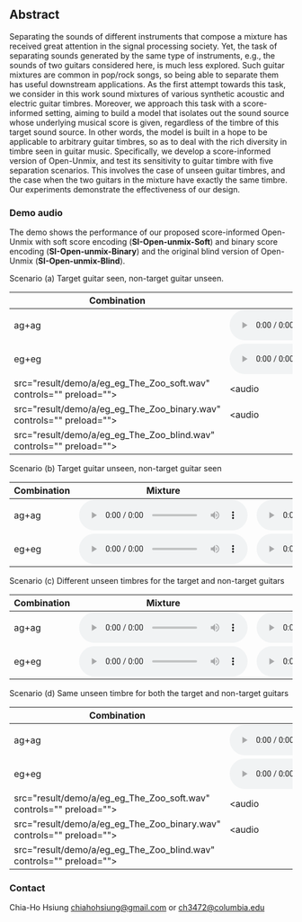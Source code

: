 ## Abstract
Separating the sounds of different instruments that compose a mixture has received great attention in the signal processing society. Yet, the task of separating sounds generated by the same type of instruments, e.g., the sounds of two guitars considered here, is much less explored. Such guitar mixtures are common in pop/rock songs, so being able to separate them has useful downstream applications. As the first attempt towards this task, we consider in this work sound mixtures of various synthetic acoustic and electric guitar timbres. Moreover, we approach this task with a score-informed setting, aiming to build a model that isolates out the sound source whose underlying musical score is given, regardless of the timbre of this target sound source. In other words, the model is built in a hope to be applicable to arbitrary guitar timbres, so as to deal with the rich diversity in timbre seen in guitar music. Specifically, we develop a score-informed version of Open-Unmix, and test its sensitivity to guitar timbre with five separation scenarios. This involves the case of unseen guitar timbres, and the case when the two guitars in the mixture have exactly the same timbre. Our experiments demonstrate the effectiveness of our design.

### Demo audio
The demo shows the performance of our proposed score-informed Open-Unmix with soft score encoding (**SI-Open-unmix-Soft**) and binary score encoding (**SI-Open-unmix-Binary**) and the original blind version of Open-Unmix (**SI-Open-unmix-Blind**). 

Scenario (a) Target guitar seen, non-target guitar unseen.

| Combination | Mixture | Target Guitar | SI-Open-unmix-Soft | SI-Open-unmix-Binary | SI-Open-unmix-Blind |
| ----------- | ------- | ------------- | ------------------ | -------------------- | ------------------- |
| ag+ag |<audio src="result/demo/a/ag_ag_Wild_Horses_mix_0+D.wav" controls="" preload=""></audio>|<audio src="result/demo/a/ag_ag_Wild_Horses_gt_0.wav" controls="" preload=""></audio>|<audio src="result/demo/a/ag_ag_Wild_Horses_soft.wav" controls="" preload=""></audio>|<audio src="result/demo/a/ag_ag_Wild_Horses_binary.wav" controls="" preload=""></audio>|<audio src="result/demo/a/ag_ag_Wild_Horses_blind.wav" controls="" preload=""></audio>|
| eg+eg |<audio src="result/demo/a/eg_eg_The_Zoo_mix_0+D.wav" controls="" preload=""></audio>|<audio src="result/demo/a/eg_eg_The_Zoo_gt_0.wav" controls="" preload=""></audio>|<audio 
src="result/demo/a/eg_eg_The_Zoo_soft.wav" controls="" preload=""></audio>|<audio 
src="result/demo/a/eg_eg_The_Zoo_binary.wav" controls="" preload=""></audio>|<audio 
src="result/demo/a/eg_eg_The_Zoo_blind.wav" controls="" preload=""></audio>|


Scenario (b) Target guitar unseen, non-target guitar seen

| Combination | Mixture | Target Guitar | SI-Open-unmix-Soft | SI-Open-unmix-Binary | SI-Open-unmix-Blind |
| ----------- | ------- | ------------- | ------------------ | -------------------- | ------------------- |
| ag+ag |<audio src="result/demo/b/ag_ag_Spoke_in_the_Wheel_mix_1+D.wav" controls="" preload=""></audio>|<audio src="result/demo/b/ag_ag_Spoke_in_the_Wheel_d_gt_0.wav" controls="" preload=""></audio>|<audio src="result/demo/b/ag_ag_Spoke_in_the_Wheel_soft.wav" controls="" preload=""></audio>|<audio src="result/demo/b/ag_ag_Spoke_in_the_Wheel_binary.wav" controls="" preload=""></audio>|<audio src="result/demo/b/ag_ag_Spoke_in_the_Wheel_blind.wav" controls="" preload=""></audio>|
| eg+eg |<audio src="result/demo/b/eg_eg_Death_after_Live_mix_1+D.wav" controls="" preload=""></audio>|<audio src="result/demo/b/eg_eg_Death_after_Live_d_gt_0.wav" controls="" preload=""></audio>|<audio src="result/demo/b/eg_eg_Death_after_Live_soft.wav" controls="" preload=""></audio>|<audio src="result/demo/b/eg_eg_Death_after_Live_binary.wav" controls="" preload=""></audio>|<audio src="result/demo/b/eg_eg_Death_after_Live_blind.wav" controls="" preload=""></audio>|

Scenario (c) Different unseen timbres for the target and non-target guitars

| Combination | Mixture | Target Guitar | SI-Open-unmix-Soft | SI-Open-unmix-Binary | SI-Open-unmix-Blind |
| ----------- | ------- | ------------- | ------------------ | -------------------- | ------------------- |
| ag+ag |<audio src="result/demo/a/ag_ag_Wild_Horses_mix_0+D.wav" controls="" preload=""></audio>|<audio src="result/demo/a/ag_ag_Wild_Horses_gt_0.wav" controls="" preload=""></audio>|<audio src="result/demo/a/ag_ag_Wild_Horses_soft.wav" controls="" preload=""></audio>|<audio src="result/demo/a/ag_ag_Wild_Horses_binary.wav" controls="" preload=""></audio>|<audio src="result/demo/a/ag_ag_Wild_Horses_blind.wav" controls="" preload=""></audio>|
| eg+eg |<audio src="result/demo/a/eg_eg_The_Zoo_mix_0+D.wav" controls="" preload=""></audio>|<audio src="result/demo/a/eg_eg_The_Zoo_gt_0.wav" controls="" preload=""></audio>|<audio src="result/demo/a/eg_eg_The_Zoo_soft.wav" controls="" preload=""></audio>|<audio src="result/demo/a/eg_eg_The_Zoo_binary.wav" controls="" preload=""></audio>|<audio src="result/demo/a/eg_eg_The_Zoo_blind.wav" controls="" preload=""></audio>|

Scenario (d) Same unseen timbre for both the target and non-target guitars

| Combination | Mixture | Target Guitar | SI-Open-unmix-Soft | SI-Open-unmix-Binary | SI-Open-unmix-Blind |
| ----------- | ------- | ------------- | ------------------ | -------------------- | ------------------- |
| ag+ag |<audio src="result/demo/a/ag_ag_Wild_Horses_mix_0+D.wav" controls="" preload=""></audio>|<audio src="result/demo/a/ag_ag_Wild_Horses_gt_0.wav" controls="" preload=""></audio>|<audio src="result/demo/a/ag_ag_Wild_Horses_soft.wav" controls="" preload=""></audio>|<audio src="result/demo/a/ag_ag_Wild_Horses_binary.wav" controls="" preload=""></audio>|<audio src="result/demo/a/ag_ag_Wild_Horses_blind.wav" controls="" preload=""></audio>|
| eg+eg |<audio src="result/demo/a/eg_eg_The_Zoo_mix_0+D.wav" controls="" preload=""></audio>|<audio src="result/demo/a/eg_eg_The_Zoo_gt_0.wav" controls="" preload=""></audio>|<audio 
src="result/demo/a/eg_eg_The_Zoo_soft.wav" controls="" preload=""></audio>|<audio 
src="result/demo/a/eg_eg_The_Zoo_binary.wav" controls="" preload=""></audio>|<audio 
src="result/demo/a/eg_eg_The_Zoo_blind.wav" controls="" preload=""></audio>|


### Contact 
Chia-Ho Hsiung chiahohsiung@gmail.com or ch3472@columbia.edu
